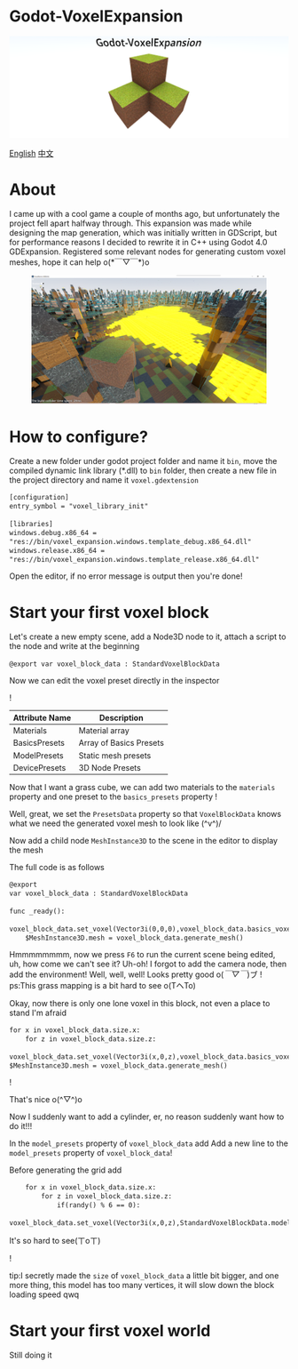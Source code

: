 # Godot-VoxelExpansion

<p align="center">
	<img src="docs/logo.png">
</p>

[English](./README.md)
[中文](./README_CN.md)

# About
I came up with a cool game a couple of months ago, but unfortunately the project fell apart halfway through. This expansion was made while designing the map generation, which was initially written in GDScript, but for performance reasons I decided to rewrite it in C++ using Godot 4.0 GDExpansion. Registered some relevant nodes for generating custom voxel meshes, hope it can help o(\*￣▽￣\*)o

<figure class="half">
    <img src="docs/preview_2.png">
</figure>

# How to configure?
Create a new folder under godot project folder and name it `bin`, move the compiled dynamic link library (*.dll) to `bin` folder, then create a new file in the project directory and name it `voxel.gdextension`
```
[configuration]
entry_symbol = "voxel_library_init"

[libraries]
windows.debug.x86_64 = "res://bin/voxel_expansion.windows.template_debug.x86_64.dll"
windows.release.x86_64 = "res://bin/voxel_expansion.windows.template_release.x86_64.dll"
```
Open the editor, if no error message is output then you're done!

# Start your first voxel block

Let's create a new empty scene, add a Node3D node to it, attach a script to the node and write at the beginning

`
@export
var voxel_block_data : StandardVoxelBlockData
`

Now we can edit the voxel preset directly in the inspector

! [](docs/1.png)

| Attribute Name | Description |
| ------------- | ---------------- |
| Materials | Material array |
| BasicsPresets | Array of Basics Presets |
| ModelPresets | Static mesh presets |
| DevicePresets | 3D Node Presets |

Now that I want a grass cube, we can add two materials to the `materials` property and one preset to the `basics_presets` property
! [](docs/2.png)

Well, great, we set the `PresetsData` property so that `VoxelBlockData` knows what we need the generated voxel mesh to look like (^v^)/

Now add a child node `MeshInstance3D` to the scene in the editor to display the mesh

The full code is as follows
```godot
@export
var voxel_block_data : StandardVoxelBlockData

func _ready():
	voxel_block_data.set_voxel(Vector3i(0,0,0),voxel_block_data.basics_voxel(0))
	$MeshInstance3D.mesh = voxel_block_data.generate_mesh()
```
Hmmmmmmmm, now we press `F6` to run the current scene being edited, uh, how come we can't see it? Uh-oh! I forgot to add the camera node, then add the environment! Well, well, well! Looks pretty good o(*￣▽￣*)ブ
! [](docs/3.png)
ps:This grass mapping is a bit hard to see o(TヘTo)

Okay, now there is only one lone voxel in this block, not even a place to stand I'm afraid
```godot
for x in voxel_block_data.size.x:
	for z in voxel_block_data.size.z:
		voxel_block_data.set_voxel(Vector3i(x,0,z),voxel_block_data.basics_voxel(0))
$MeshInstance3D.mesh = voxel_block_data.generate_mesh()
```
! [](docs/4.png)

That's nice o(^▽^)o

Now I suddenly want to add a cylinder, er, no reason suddenly want how to do it!!!

In the `model_presets` property of `voxel_block_data` add
Add a new line to the `model_presets` property of `voxel_block_data`! [](docs/5.png)

Before generating the grid add
```godot
	for x in voxel_block_data.size.x:
		for z in voxel_block_data.size.z:
			if(randy() % 6 == 0):
				voxel_block_data.set_voxel(Vector3i(x,0,z),StandardVoxelBlockData.model_voxel(0))
```
It's so hard to see(ㄒoㄒ)

! [](docs/6.png)

tip:I secretly made the `size` of `voxel_block_data` a little bit bigger, and one more thing, this model has too many vertices, it will slow down the block loading speed qwq

# Start your first voxel world

Still doing it
